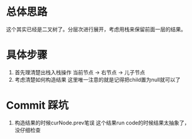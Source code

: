 # 总体思路
这个其实已经是二叉树了。分层次进行展开，考虑用栈来保留前面一层的结果。

# 具体步骤
1. 首先理清楚出栈入栈操作
当前节点 -> 右节点 -> 儿子节点
2. 考虑清楚如何构造结果
这里唯一注意的就是记得把child置为null就可以了

# Commit 踩坑
1. 构造结果的时候curNode.prev笔误
这个结果run code的时候结果太抽象了，没仔细检查